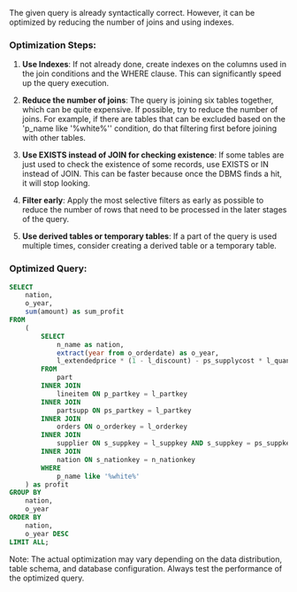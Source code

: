 The given query is already syntactically correct. However, it can be optimized by reducing the number of joins and using indexes. 

### Optimization Steps:

1. **Use Indexes**: If not already done, create indexes on the columns used in the join conditions and the WHERE clause. This can significantly speed up the query execution. 

2. **Reduce the number of joins**: The query is joining six tables together, which can be quite expensive. If possible, try to reduce the number of joins. For example, if there are tables that can be excluded based on the 'p_name like \'%white%\'' condition, do that filtering first before joining with other tables.

3. **Use EXISTS instead of JOIN for checking existence**: If some tables are just used to check the existence of some records, use EXISTS or IN instead of JOIN. This can be faster because once the DBMS finds a hit, it will stop looking.

4. **Filter early**: Apply the most selective filters as early as possible to reduce the number of rows that need to be processed in the later stages of the query.

5. **Use derived tables or temporary tables**: If a part of the query is used multiple times, consider creating a derived table or a temporary table.

### Optimized Query:

```sql
SELECT 
    nation, 
    o_year, 
    sum(amount) as sum_profit 
FROM 
    (
        SELECT 
            n_name as nation, 
            extract(year from o_orderdate) as o_year, 
            l_extendedprice * (1 - l_discount) - ps_supplycost * l_quantity as amount 
        FROM 
            part
        INNER JOIN 
            lineitem ON p_partkey = l_partkey
        INNER JOIN 
            partsupp ON ps_partkey = l_partkey
        INNER JOIN 
            orders ON o_orderkey = l_orderkey
        INNER JOIN 
            supplier ON s_suppkey = l_suppkey AND s_suppkey = ps_suppkey
        INNER JOIN 
            nation ON s_nationkey = n_nationkey
        WHERE 
            p_name like '%white%'
    ) as profit 
GROUP BY 
    nation, 
    o_year 
ORDER BY 
    nation, 
    o_year DESC 
LIMIT ALL;
```

Note: The actual optimization may vary depending on the data distribution, table schema, and database configuration. Always test the performance of the optimized query.